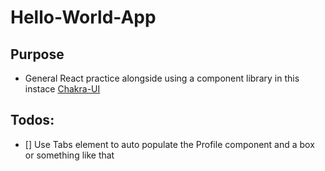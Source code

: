 # Hello-World-App

## Purpose

- General React practice alongside using a component library in this instace [Chakra-UI](https://chakra-ui.com/)

## Todos:

- [] Use Tabs element to auto populate the Profile component and a box or something like that
